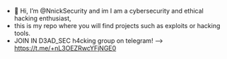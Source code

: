 - 👋 Hi, I’m @NnickSecurity and im I am a cybersecurity and ethical hacking enthusiast,
-  this is my repo where you will find projects such as exploits or hacking tools.
-  JOIN IN D3AD_SEC h4cking group on telegram! -->  https://t.me/+nL3OEZRwcYFjNGE0
